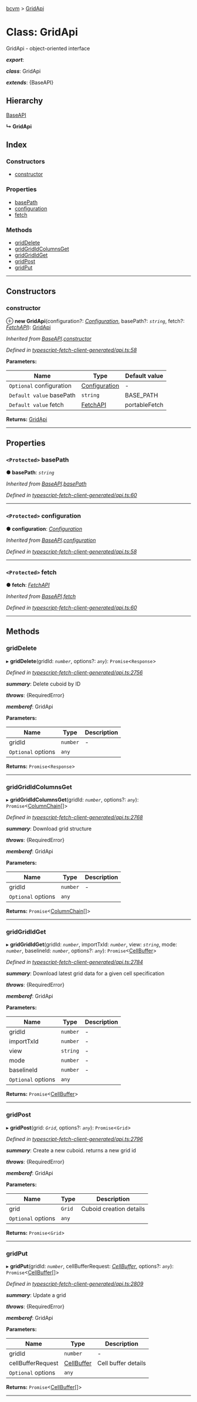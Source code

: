 [bcvm](../README.md) > [GridApi](../classes/gridapi.md)

# Class: GridApi

GridApi - object-oriented interface

*__export__*: 

*__class__*: GridApi

*__extends__*: {BaseAPI}

## Hierarchy

 [BaseAPI](baseapi.md)

**↳ GridApi**

## Index

### Constructors

* [constructor](gridapi.md#constructor)

### Properties

* [basePath](gridapi.md#basepath)
* [configuration](gridapi.md#configuration)
* [fetch](gridapi.md#fetch)

### Methods

* [gridDelete](gridapi.md#griddelete)
* [gridGridIdColumnsGet](gridapi.md#gridgrididcolumnsget)
* [gridGridIdGet](gridapi.md#gridgrididget)
* [gridPost](gridapi.md#gridpost)
* [gridPut](gridapi.md#gridput)

---

## Constructors

<a id="constructor"></a>

###  constructor

⊕ **new GridApi**(configuration?: *[Configuration](configuration.md)*, basePath?: *`string`*, fetch?: *[FetchAPI](../interfaces/fetchapi.md)*): [GridApi](gridapi.md)

*Inherited from [BaseAPI](baseapi.md).[constructor](baseapi.md#constructor)*

*Defined in [typescript-fetch-client-generated/api.ts:58](https://github.com/boardwalktech/Boardwalk-Client-Virtual-Machine-JS/blob/bd51c2e/typescript/src/typescript-fetch-client-generated/api.ts#L58)*

**Parameters:**

| Name | Type | Default value |
| ------ | ------ | ------ |
| `Optional` configuration | [Configuration](configuration.md) | - |
| `Default value` basePath | `string` |  BASE_PATH |
| `Default value` fetch | [FetchAPI](../interfaces/fetchapi.md) |  portableFetch |

**Returns:** [GridApi](gridapi.md)

___

## Properties

<a id="basepath"></a>

### `<Protected>` basePath

**● basePath**: *`string`*

*Inherited from [BaseAPI](baseapi.md).[basePath](baseapi.md#basepath)*

*Defined in [typescript-fetch-client-generated/api.ts:60](https://github.com/boardwalktech/Boardwalk-Client-Virtual-Machine-JS/blob/bd51c2e/typescript/src/typescript-fetch-client-generated/api.ts#L60)*

___
<a id="configuration"></a>

### `<Protected>` configuration

**● configuration**: *[Configuration](configuration.md)*

*Inherited from [BaseAPI](baseapi.md).[configuration](baseapi.md#configuration)*

*Defined in [typescript-fetch-client-generated/api.ts:58](https://github.com/boardwalktech/Boardwalk-Client-Virtual-Machine-JS/blob/bd51c2e/typescript/src/typescript-fetch-client-generated/api.ts#L58)*

___
<a id="fetch"></a>

### `<Protected>` fetch

**● fetch**: *[FetchAPI](../interfaces/fetchapi.md)*

*Inherited from [BaseAPI](baseapi.md).[fetch](baseapi.md#fetch)*

*Defined in [typescript-fetch-client-generated/api.ts:60](https://github.com/boardwalktech/Boardwalk-Client-Virtual-Machine-JS/blob/bd51c2e/typescript/src/typescript-fetch-client-generated/api.ts#L60)*

___

## Methods

<a id="griddelete"></a>

###  gridDelete

▸ **gridDelete**(gridId: *`number`*, options?: *`any`*): `Promise`<`Response`>

*Defined in [typescript-fetch-client-generated/api.ts:2756](https://github.com/boardwalktech/Boardwalk-Client-Virtual-Machine-JS/blob/bd51c2e/typescript/src/typescript-fetch-client-generated/api.ts#L2756)*

*__summary__*: Delete cuboid by ID

*__throws__*: {RequiredError}

*__memberof__*: GridApi

**Parameters:**

| Name | Type | Description |
| ------ | ------ | ------ |
| gridId | `number` |  \- |
| `Optional` options | `any` |

**Returns:** `Promise`<`Response`>

___
<a id="gridgrididcolumnsget"></a>

###  gridGridIdColumnsGet

▸ **gridGridIdColumnsGet**(gridId: *`number`*, options?: *`any`*): `Promise`<[ColumnChain](../interfaces/columnchain.md)[]>

*Defined in [typescript-fetch-client-generated/api.ts:2768](https://github.com/boardwalktech/Boardwalk-Client-Virtual-Machine-JS/blob/bd51c2e/typescript/src/typescript-fetch-client-generated/api.ts#L2768)*

*__summary__*: Download grid structure

*__throws__*: {RequiredError}

*__memberof__*: GridApi

**Parameters:**

| Name | Type | Description |
| ------ | ------ | ------ |
| gridId | `number` |  \- |
| `Optional` options | `any` |

**Returns:** `Promise`<[ColumnChain](../interfaces/columnchain.md)[]>

___
<a id="gridgrididget"></a>

###  gridGridIdGet

▸ **gridGridIdGet**(gridId: *`number`*, importTxId: *`number`*, view: *`string`*, mode: *`number`*, baselineId: *`number`*, options?: *`any`*): `Promise`<[CellBuffer](../interfaces/cellbuffer.md)>

*Defined in [typescript-fetch-client-generated/api.ts:2784](https://github.com/boardwalktech/Boardwalk-Client-Virtual-Machine-JS/blob/bd51c2e/typescript/src/typescript-fetch-client-generated/api.ts#L2784)*

*__summary__*: Download latest grid data for a given cell specification

*__throws__*: {RequiredError}

*__memberof__*: GridApi

**Parameters:**

| Name | Type | Description |
| ------ | ------ | ------ |
| gridId | `number` |  \- |
| importTxId | `number` |  \- |
| view | `string` |  \- |
| mode | `number` |  \- |
| baselineId | `number` |  \- |
| `Optional` options | `any` |

**Returns:** `Promise`<[CellBuffer](../interfaces/cellbuffer.md)>

___
<a id="gridpost"></a>

###  gridPost

▸ **gridPost**(grid: *`Grid`*, options?: *`any`*): `Promise`<`Grid`>

*Defined in [typescript-fetch-client-generated/api.ts:2796](https://github.com/boardwalktech/Boardwalk-Client-Virtual-Machine-JS/blob/bd51c2e/typescript/src/typescript-fetch-client-generated/api.ts#L2796)*

*__summary__*: Create a new cuboid. returns a new grid id

*__throws__*: {RequiredError}

*__memberof__*: GridApi

**Parameters:**

| Name | Type | Description |
| ------ | ------ | ------ |
| grid | `Grid` |  Cuboid creation details |
| `Optional` options | `any` |

**Returns:** `Promise`<`Grid`>

___
<a id="gridput"></a>

###  gridPut

▸ **gridPut**(gridId: *`number`*, cellBufferRequest: *[CellBuffer](../interfaces/cellbuffer.md)*, options?: *`any`*): `Promise`<[CellBuffer](../interfaces/cellbuffer.md)[]>

*Defined in [typescript-fetch-client-generated/api.ts:2809](https://github.com/boardwalktech/Boardwalk-Client-Virtual-Machine-JS/blob/bd51c2e/typescript/src/typescript-fetch-client-generated/api.ts#L2809)*

*__summary__*: Update a grid

*__throws__*: {RequiredError}

*__memberof__*: GridApi

**Parameters:**

| Name | Type | Description |
| ------ | ------ | ------ |
| gridId | `number` |  \- |
| cellBufferRequest | [CellBuffer](../interfaces/cellbuffer.md) |  Cell buffer details |
| `Optional` options | `any` |

**Returns:** `Promise`<[CellBuffer](../interfaces/cellbuffer.md)[]>

___

